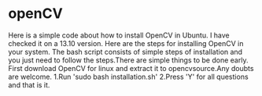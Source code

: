 openCV
======
Here is a simple code about how to install OpenCV in Ubuntu. I have checked it on a 13.10 version.
Here are the steps for installing OpenCV in your system. The bash script consists of simple steps of installation and you
just need to follow the steps.There are simple things to be done early. First download OpenCV for linux and extract it to opencvsource.Any doubts are welcome.
1.Run 'sudo bash installation.sh'
2.Press 'Y' for all questions and that is it.
